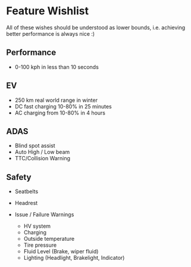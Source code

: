 # Feature Wishlist

All of these wishes should be understood as lower bounds, i.e. achieving better performance is always nice :)

## Performance

- 0-100 kph in less than 10 seconds

## EV

- 250 km real world range in winter
- DC fast charging 10-80% in 25 minutes
- AC charging from 10-80% in 4 hours

## ADAS

- Blind spot assist
- Auto High / Low beam
- TTC/Collision Warning

## Safety

- Seatbelts
- Headrest

- Issue / Failure Warnings
  - HV system
  - Charging
  - Outside temperature
  - Tire pressure
  - Fluid Level (Brake, wiper fluid)
  - Lighting (Headlight, Brakelight, Indicator)

